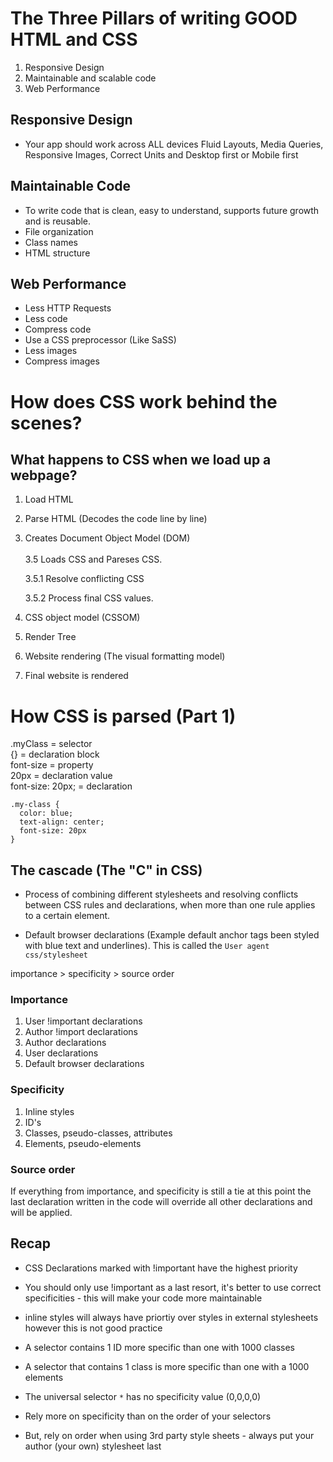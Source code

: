 # The Three Pillars of writing GOOD HTML and CSS

1. Responsive Design
2. Maintainable and scalable code
3. Web Performance

## Responsive Design

- Your app should work across ALL devices
  Fluid Layouts, Media Queries, Responsive Images, Correct Units and Desktop first or Mobile first

## Maintainable Code

- To write code that is clean, easy to understand, supports future growth and is reusable.
- File organization
- Class names
- HTML structure

## Web Performance

- Less HTTP Requests
- Less code
- Compress code
- Use a CSS preprocessor (Like SaSS)
- Less images
- Compress images

# How does CSS work behind the scenes?

## What happens to CSS when we load up a webpage?

1. Load HTML
2. Parse HTML (Decodes the code line by line)
3. Creates Document Object Model (DOM)
   <br />
   <br />
   3.5 Loads CSS and Pareses CSS.
   <br />

   3.5.1 Resolve conflicting CSS
   <br />

   3.5.2 Process final CSS values.

4. CSS object model (CSSOM)
5. Render Tree
6. Website rendering (The visual formatting model)
7. Final website is rendered

# How CSS is parsed (Part 1)

.myClass = selector <br />
{} = declaration block <br />
font-size = property <br />
20px = declaration value <br />
font-size: 20px; = declaration

```
.my-class {
  color: blue;
  text-align: center;
  font-size: 20px
}
```

## The cascade (The "C" in CSS)

- Process of combining different stylesheets and resolving conflicts between CSS rules and declarations, when more than one rule applies to a certain element.

- Default browser declarations (Example default anchor tags been styled with blue text and underlines). This is called the `User agent css/stylesheet`

importance > specificity > source order

### Importance

1. User !important declarations
2. Author !import declarations
3. Author declarations
4. User declarations
5. Default browser declarations

### Specificity

1. Inline styles
2. ID's
3. Classes, pseudo-classes, attributes
4. Elements, pseudo-elements

### Source order

If everything from importance, and specificity is still a tie at this point the last declaration written in the code will override all other declarations and will be applied.

## Recap

- CSS Declarations marked with !important have the highest priority
- You should only use !important as a last resort, it's better to use correct specificities - this will make your code more maintainable
- inline styles will always have priortiy over styles in external stylesheets however this is not good practice
- A selector contains 1 ID more specific than one with 1000 classes
- A selector that contains 1 class is more specific than one with a 1000 elements

- The universal selector `*` has no specificity value (0,0,0,0)

- Rely more on specificity than on the order of your selectors
- But, rely on order when using 3rd party style sheets - always put your author (your own) stylesheet last
